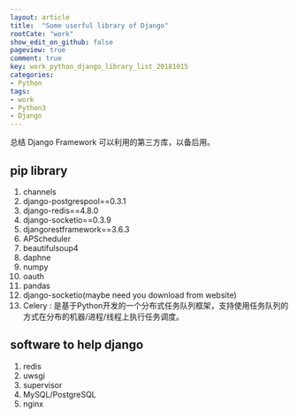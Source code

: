 ```yaml
---
layout: article
title:  "Some userful library of Django"
rootCate: "work"
show_edit_on_github: false
pageview: true
comment: true
key: work_python_django_library_list_20181015
categories:
- Python
tags:
- work
- Python3
- Django
---
```


总结 Django Framework 可以利用的第三方库，以备后用。

<!---more--->

## pip library
1. channels
2. django-postgrespool==0.3.1
3. django-redis==4.8.0
4. django-socketio==0.3.9
5. djangorestframework==3.6.3
6. APScheduler
7. beautifulsoup4
8. daphne
9. numpy
10. oauth
11. pandas
12. django-socketio(maybe need you download from website)
13. Celery : 是基于Python开发的一个分布式任务队列框架，支持使用任务队列的方式在分布的机器/进程/线程上执行任务调度。

## software to help django
1. redis
2. uwsgi
3. supervisor
4. MySQL/PostgreSQL
5. nginx
